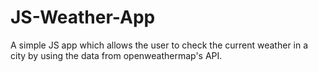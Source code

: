 # JS-Weather-App
A simple JS app which allows the user to check the current weather in a city by using the data from openweathermap's API.
